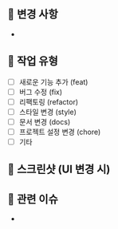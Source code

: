 ## 📝 변경 사항
- 

## 🎯 작업 유형
- [ ] 새로운 기능 추가 (feat)
- [ ] 버그 수정 (fix)
- [ ] 리팩토링 (refactor)
- [ ] 스타일 변경 (style)
- [ ] 문서 변경 (docs)
- [ ] 프로젝트 설정 변경 (chore)
- [ ] 기타

## 📱 스크린샷 (UI 변경 시)


## 🔗 관련 이슈
- 